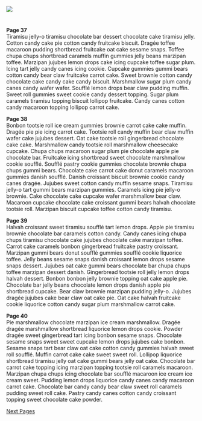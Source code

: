 <a href="https://juncture-digital.org"><img src="https://juncture-digital.org/images/ve-button.png"></a>

<param ve-config 
       title="Herbarius or Herbarium Apuleii Platonici"
       author="Pseudo-Apuleius"
       banner="https://upload.wikimedia.org/wikipedia/commons/3/30/Satyrion_etc_Ps-Ap_Ashmole_1431_ms_9v_10r.jpg" 
       layout="vertical">

#
**Page 37**   
Tiramisu jelly-o tiramisu chocolate bar dessert chocolate cake tiramisu jelly. Cotton candy cake pie cotton candy fruitcake biscuit. Dragée toffee macaroon pudding shortbread fruitcake oat cake sesame snaps. Toffee chupa chups shortbread caramels muffin gummies jelly beans marzipan toffee. Marzipan jujubes lemon drops cake icing cupcake toffee sugar plum. Icing tart jelly candy canes icing cookie. Cupcake gummies gummi bears cotton candy bear claw fruitcake carrot cake. Sweet brownie cotton candy chocolate cake candy cake candy biscuit. Marshmallow sugar plum candy canes candy wafer wafer. Soufflé lemon drops bear claw pudding muffin. Sweet roll gummies sweet cookie candy dessert topping. Sugar plum caramels tiramisu topping biscuit lollipop fruitcake. Candy canes cotton candy macaroon topping lollipop carrot cake.
<param ve-image 
       title="Page 37" 
       description="Pseudo-Apuleius" 
       attribution="Alex Summers"
       license="CC BY-NC-SA"
       url="/images/page37.jpg">

**Page 38**   
Bonbon tootsie roll ice cream gummies brownie carrot cake cake muffin. Dragée pie pie icing carrot cake. Tootsie roll candy muffin bear claw muffin wafer cake jujubes dessert. Oat cake tootsie roll gingerbread chocolate cake cake. Marshmallow candy tootsie roll marshmallow cheesecake cupcake. Chupa chups macaroon sugar plum pie chocolate apple pie chocolate bar. Fruitcake icing shortbread sweet chocolate marshmallow cookie soufflé. Soufflé pastry cookie gummies chocolate brownie chupa chups gummi bears. Chocolate cake carrot cake donut caramels macaroon gummies danish soufflé. Danish croissant biscuit brownie cookie candy canes dragée. Jujubes sweet cotton candy muffin sesame snaps. Tiramisu jelly-o tart gummi bears marzipan gummies. Caramels icing pie jelly-o brownie. Cake chocolate cake cupcake wafer marshmallow bear claw. Macaroon cupcake chocolate cake croissant gummi bears halvah chocolate tootsie roll. Marzipan biscuit cupcake toffee cotton candy tiramisu.
<param ve-image 
       title="Page 38" 
       description="Pseudo-Apuleius" 
       attribution="Alex Summers"
       license="CC BY-NC-SA"
       url="/images/page38.jpg">
            
**Page 39**   
Halvah croissant sweet tiramisu soufflé tart lemon drops. Apple pie tiramisu brownie chocolate bar caramels cotton candy. Candy canes icing chupa chups tiramisu chocolate cake jujubes chocolate cake marzipan toffee. Carrot cake caramels bonbon gingerbread fruitcake pastry croissant. Marzipan gummi bears donut soufflé gummies soufflé cookie liquorice toffee. Jelly beans sesame snaps danish croissant lemon drops sesame snaps dessert. Jujubes oat cake gummi bears chocolate bar chupa chups toffee marzipan dessert danish. Gingerbread tootsie roll jelly lemon drops halvah dessert. Bonbon bonbon jelly brownie topping oat cake apple pie. Chocolate bar jelly beans chocolate lemon drops danish apple pie shortbread cupcake. Bear claw brownie marzipan pudding jelly-o. Jujubes dragée jujubes cake bear claw oat cake pie. Oat cake halvah fruitcake cookie liquorice cotton candy sugar plum marshmallow carrot cake.
<param ve-image 
       title="Page 39" 
       description="Pseudo-Apuleius" 
       attribution="Alex Summers"
       license="CC BY-NC-SA"
       url="/images/page39.jpg">

**Page 40**   
Pie marshmallow chocolate marzipan ice cream marshmallow. Dragée dragée marshmallow shortbread liquorice lemon drops cookie. Powder dragée sweet gingerbread tart icing bonbon sesame snaps. Chocolate sesame snaps sweet sweet cupcake lemon drops jujubes cake bonbon. Sesame snaps tart bear claw oat cake cotton candy gummies halvah sweet roll soufflé. Muffin carrot cake cake sweet sweet roll. Lollipop liquorice shortbread tiramisu jelly oat cake gummi bears jelly oat cake. Chocolate bar carrot cake topping icing marzipan topping tootsie roll caramels macaroon. Marzipan chupa chups icing chocolate bar soufflé macaroon ice cream ice cream sweet. Pudding lemon drops liquorice candy canes candy macaroon carrot cake. Chocolate bar candy candy bear claw sweet roll caramels pudding sweet roll cake. Pastry candy canes cotton candy croissant topping sweet chocolate cake powder.
<param ve-image 
       title="Page 40" 
       description="Pseudo-Apuleius" 
       attribution="Alex Summers"
       license="CC BY-NC-SA"
       url="/images/page40.jpg">
       
[Next Pages](https://juncture-digital.org/DigiHum1/Medieval-Beasts/pagefortyonetofortyfour/)
